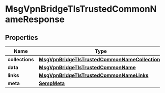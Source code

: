 
# MsgVpnBridgeTlsTrustedCommonNameResponse

## Properties
Name | Type | Description | Notes
------------ | ------------- | ------------- | -------------
**collections** | [**MsgVpnBridgeTlsTrustedCommonNameCollections**](MsgVpnBridgeTlsTrustedCommonNameCollections.md) |  |  [optional]
**data** | [**MsgVpnBridgeTlsTrustedCommonName**](MsgVpnBridgeTlsTrustedCommonName.md) |  |  [optional]
**links** | [**MsgVpnBridgeTlsTrustedCommonNameLinks**](MsgVpnBridgeTlsTrustedCommonNameLinks.md) |  |  [optional]
**meta** | [**SempMeta**](SempMeta.md) |  | 



